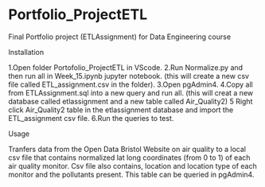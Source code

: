 # Portfolio_ProjectETL
Final Portfolio project (ETLAssignment) for Data Engineering course 

Installation

1.Open folder Portofolio_ProjectETL in VScode.
2.Run Normalize.py and then run all in Week_15.ipynb jupyter notebook. 
  (this will create a new csv file called ETL_assignment.csv in the folder).
3.Open pgAdmin4.
4.Copy all from ETLAssignment.sql into a new query and run all.
  (this will creat a new database called etlassignment and a new table called Air_Quality2)
5 Right click Air_Quality2 table in the etlassignment database and import the ETL_assignment csv file.
6.Run the queries to test.


Usage

Tranfers data from the Open Data Bristol Website on air quality to a local csv file that contains normalized lat long coordinates (from 0 to 1) of each air quality monitor. Csv file also contains, location and location type of each monitor and the pollutants present.
This table can be queried in pgAdmin4.



